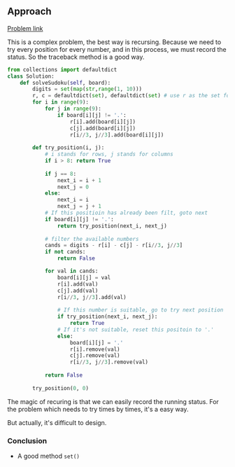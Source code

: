 ## Approach

[Problem link](https://leetcode.com/problems/sudoku-solver/)

This is a complex problem, the best way is recursing. Because we need to try every position for every number, 
and in this process, we must record the status. So the traceback method is a good way.
```python
from collections import defaultdict
class Solution:
    def solveSudoku(self, board):
        digits = set(map(str,range(1, 10)))
        r, c = defaultdict(set), defaultdict(set) # use r as the set for 3x3 box
        for i in range(9):
            for j in range(9):
                if board[i][j] != '.':
                    r[i].add(board[i][j])
                    c[j].add(board[i][j])
                    r[i//3, j//3].add(board[i][j])
        
        def try_position(i, j):
            # i stands for rows, j stands for columns
            if i > 8: return True
            
            if j == 8:
                next_i = i + 1
                next_j = 0
            else:
                next_i = i
                next_j = j + 1
            # If this positioin has already been filt, goto next
            if board[i][j] != '.':
                return try_position(next_i, next_j)
            
            # filter the available numbers
            cands = digits - r[i] - c[j] - r[i//3, j//3]
            if not cands: 
                return False

            for val in cands:
                board[i][j] = val
                r[i].add(val)
                c[j].add(val)
                r[i//3, j//3].add(val)
                
                # If this number is suitable, go to try next position
                if try_position(next_i, next_j):
                    return True
                # If it's not suitable, reset this positoin to '.'
                else:
                    board[i][j] = '.'
                    r[i].remove(val)
                    c[j].remove(val)
                    r[i//3, j//3].remove(val)
            
            return False
                        
        try_position(0, 0)
```

The magic of recuring is that we can easily record the running status. For the problem which needs to try times by times, 
it's a easy way. 

But actually, it's difficult to design.

### Conclusion

- A good method `set()`
